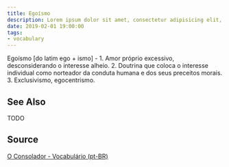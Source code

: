 ```yaml
---
title: Egoísmo
description: Lorem ipsum dolor sit amet, consectetur adipisicing elit, sed do eiusmod tempor incididunt ut labore et dolore magna aliqua.  TODO
date: 2019-02-01 19:00:00
tags:
- vocabulary
---
```


Egoísmo [do latim ego + ismo] - 1. Amor próprio excessivo, desconsiderando o interesse alheio. 2. Doutrina que coloca o interesse individual como norteador da conduta humana e dos seus preceitos morais. 3. Exclusivismo, egocentrismo.

## See Also
TODO

## Source
[O Consolador - Vocabulário (pt-BR)](http://www.oconsolador.com.br/linkfixo/vocabulario/principal.html)


